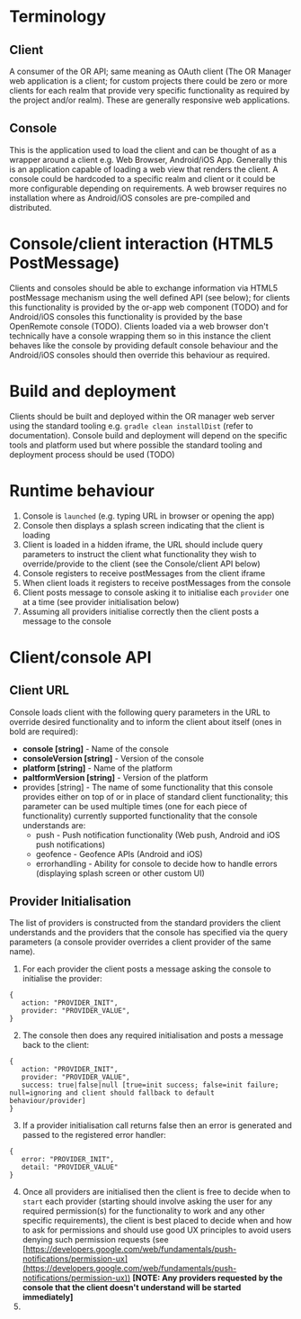 # Terminology
## Client
A consumer of the OR API; same meaning as OAuth client (The OR Manager web application is a client; for custom projects there could be zero or more clients for each realm that provide very specific functionality as required by the project and/or realm). These are generally responsive web applications.

## Console
This is the application used to load the client and can be thought of as a wrapper around a client e.g. Web Browser, Android/iOS App. Generally this is an application capable of loading a web view that renders the client. A console could be hardcoded to a specific realm and client or it could be more configurable depending on requirements. A web browser requires no installation where as Android/iOS consoles are pre-compiled and distributed.

# Console/client interaction (HTML5 PostMessage)
Clients and consoles should be able to exchange information via HTML5 postMessage mechanism using the well defined API (see below); for clients this functionality is provided by the or-app web component (TODO) and for Android/iOS consoles this functionality is provided by the base OpenRemote console (TODO). Clients loaded via a web browser don't technically have a console wrapping them so in this instance the client behaves like the console by providing default console behaviour and the Android/iOS consoles should then override this behaviour as required.

# Build and deployment
Clients should be built and deployed within the OR manager web server using the standard tooling e.g. `gradle clean installDist` (refer to documentation).
Console build and deployment will depend on the specific tools and platform used but where possible the standard tooling and deployment process should be used (TODO)


# Runtime behaviour
1. Console is `launched` (e.g. typing URL in browser or opening the app)
2. Console then displays a splash screen indicating that the client is loading
3. Client is loaded in a hidden iframe, the URL should include query parameters to instruct the client what functionality they wish to override/provide to the client (see the Console/client API below) 
4. Console registers to receive postMessages from the client iframe
5. When client loads it registers to receive postMessages from the console
6. Client posts message to console asking it to initialise each `provider` one at a time (see provider initialisation below)
7. Assuming all providers initialise correctly then the client posts a message to the console 

# Client/console API

## Client URL
Console loads client with the following query parameters in the URL to override desired functionality and to inform the client about itself (ones in bold are required):

* **console [string]** - Name of the console
* **consoleVersion [string]** - Version of the console
* **platform [string]** - Name of the platform
* **paltformVersion [string]** - Version of the platform
* provides [string] - The name of some functionality that this console provides either on top of or in place of standard client functionality; this parameter can be used multiple times (one for each piece of functionality) currently supported  functionality that the console understands are:
   * push - Push notification functionality (Web push, Android and iOS push notifications)
   * geofence - Geofence APIs (Android and iOS)
   * errorhandling - Ability for console to decide how to handle errors (displaying splash screen or other custom UI)

## Provider Initialisation
The list of providers is constructed from the standard providers the client understands and the providers that the console has specified via the query parameters (a console provider overrides a client provider of the same name).

1. For each provider the client posts a message asking the console to initialise the provider:
```
{
   action: "PROVIDER_INIT",
   provider: "PROVIDER_VALUE",
}
```
2. The console then does any required initialisation and posts a message back to the client:
```
{
   action: "PROVIDER_INIT",
   provider: "PROVIDER_VALUE",
   success: true|false|null [true=init success; false=init failure; null=ignoring and client should fallback to default behaviour/provider]
}
```
3. If a provider initialisation call returns false then an error is generated and passed to the registered error handler:
```
{
   error: "PROVIDER_INIT",
   detail: "PROVIDER_VALUE"
}
```
4. Once all providers are initialised then the client is free to decide when to `start` each provider (starting should involve asking the user for any required permission(s) for the functionality to work and any other specific requirements), the client is best placed to decide when and how to ask for permissions and should use good UX principles to avoid users denying such permission requests (see [https://developers.google.com/web/fundamentals/push-notifications/permission-ux](https://developers.google.com/web/fundamentals/push-notifications/permission-ux)) **[NOTE: Any providers requested by the console that the client doesn't understand will be started immediately]**
5.